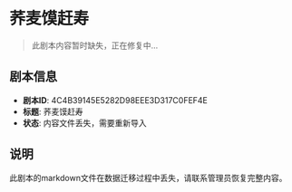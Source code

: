 # 荞麦馍赶寿

> 此剧本内容暂时缺失，正在修复中...

## 剧本信息
- **剧本ID**: 4C4B39145E5282D98EEE3D317C0FEF4E
- **标题**: 荞麦馍赶寿
- **状态**: 内容文件丢失，需要重新导入

## 说明
此剧本的markdown文件在数据迁移过程中丢失，请联系管理员恢复完整内容。